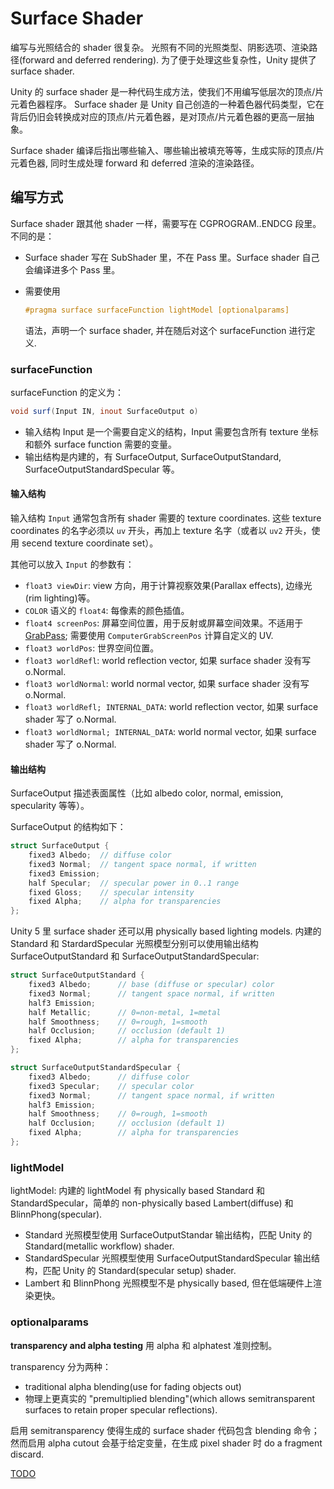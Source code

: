 # Surface Shader

编写与光照结合的 shader 很复杂。
光照有不同的光照类型、阴影选项、渲染路径(forward and deferred rendering).
为了便于处理这些复杂性，Unity 提供了 surface shader.

Unity 的 surface shader 是一种代码生成方法，使我们不用编写低层次的顶点/片元着色器程序。
Surface shader 是 Unity 自己创造的一种着色器代码类型，它在背后仍旧会转换成对应的顶点/片元着色器，是对顶点/片元着色器的更高一层抽象。

Surface shader 编译后指出哪些输入、哪些输出被填充等等，生成实际的顶点/片元着色器, 同时生成处理 forward 和 deferred 渲染的渲染路径。

## 编写方式

Surface shader 跟其他 shader 一样，需要写在 CGPROGRAM..ENDCG 段里。不同的是：

- Surface shader 写在 SubShader 里，不在 Pass 里。Surface shader 自己会编译进多个 Pass 里。
- 需要使用

  ```glsl
  #pragma surface surfaceFunction lightModel [optionalparams]
  ```

  语法，声明一个 surface shader, 并在随后对这个 surfaceFunction 进行定义.

### surfaceFunction

surfaceFunction 的定义为：

  ```glsl
  void surf(Input IN, inout SurfaceOutput o)
  ```

- 输入结构 Input 是一个需要自定义的结构，Input 需要包含所有 texture 坐标和额外 surface function 需要的变量。
- 输出结构是内建的，有 SurfaceOutput, SurfaceOutputStandard, SurfaceOutputStandardSpecular 等。

#### 输入结构

输入结构 `Input` 通常包含所有 shader 需要的 texture coordinates. 这些 texture coordinates 的名字必须以 `uv` 开头，再加上 texture 名字（或者以 `uv2` 开头，使用 secend texture coordinate set）。

其他可以放入 `Input` 的参数有：

- `float3 viewDir`: view 方向，用于计算视察效果(Parallax effects), 边缘光(rim lighting)等。
- `COLOR` 语义的 `float4`: 每像素的颜色插值。
- `float4 screenPos`: 屏幕空间位置，用于反射或屏幕空间效果。不适用于 [GrabPass](http://docs.unity3d.com/Manual/SL-GrabPass.html); 需要使用 `ComputerGrabScreenPos` 计算自定义的 UV.
- `float3 worldPos`: 世界空间位置。
- `float3 worldRefl`: world reflection vector, 如果 surface shader 没有写 o.Normal.
- `float3 worldNormal`: world normal vector, 如果 surface shader 没有写 o.Normal.
- `float3 worldRefl; INTERNAL_DATA`: world reflection vector, 如果 surface shader 写了 o.Normal.
- `float3 worldNormal; INTERNAL_DATA`: world normal vector, 如果 surface shader 写了 o.Normal.

#### 输出结构

SurfaceOutput 描述表面属性（比如 albedo color, normal, emission, specularity 等等）。

SurfaceOutput 的结构如下：

```glsl
struct SurfaceOutput {
    fixed3 Albedo;  // diffuse color
    fixed3 Normal;  // tangent space normal, if written
    fixed3 Emission;
    half Specular;  // specular power in 0..1 range
    fixed Gloss;    // specular intensity
    fixed Alpha;    // alpha for transparencies
};
```

Unity 5 里 surface shader 还可以用 physically based lighting models. 内建的 Standard 和 StardardSpecular 光照模型分别可以使用输出结构 SurfaceOutputStandard 和 SurfaceOutputStandardSpecular:

```glsl
struct SurfaceOutputStandard {
    fixed3 Albedo;      // base (diffuse or specular) color
    fixed3 Normal;      // tangent space normal, if written
    half3 Emission;
    half Metallic;      // 0=non-metal, 1=metal
    half Smoothness;    // 0=rough, 1=smooth
    half Occlusion;     // occlusion (default 1)
    fixed Alpha;        // alpha for transparencies
};

struct SurfaceOutputStandardSpecular {
    fixed3 Albedo;      // diffuse color
    fixed3 Specular;    // specular color
    fixed3 Normal;      // tangent space normal, if written
    half3 Emission;
    half Smoothness;    // 0=rough, 1=smooth
    half Occlusion;     // occlusion (default 1)
    fixed Alpha;        // alpha for transparencies
};
```

### lightModel

lightModel: 内建的 lightModel 有 physically based Standard 和 StandardSpecular，简单的 non-physically based Lambert(diffuse) 和 BlinnPhong(specular).
- Standard 光照模型使用 SurfaceOutputStandar 输出结构，匹配 Unity 的 Standard(metallic workflow) shader.
- StandardSpecular 光照模型使用 SurfaceOutputStandardSpecular 输出结构，匹配 Unity 的 Standard(specular setup) shader.
- Lambert 和 BlinnPhong 光照模型不是 physically based, 但在低端硬件上渲染更快。

### optionalparams

**transparency and alpha testing** 用 alpha 和 alphatest 准则控制。

transparency 分为两种：

* traditional alpha blending(use for fading objects out)
* 物理上更真实的 "premultiplied blending"(which allows semitransparent surfaces to retain proper specular reflections).

启用 semitransparency 使得生成的 surface shader 代码包含 blending 命令；然而启用 alpha cutout 会基于给定变量，在生成 pixel shader 时 do a fragment discard.

[TODO](http://docs.unity3d.com/Manual/SL-SurfaceShaders.html)


